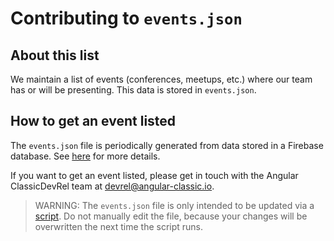 # Contributing to `events.json`

## About this list

We maintain a list of events (conferences, meetups, etc.) where our team has or will be presenting.
This data is stored in `events.json`.

## How to get an event listed

The `events.json` file is periodically generated from data stored in a Firebase database.
See [here](https://github.com/ng-classic/angular/blob/main/aio/scripts/generate-events/README.md) for more details.

If you want to get an event listed, please get in touch with the Angular ClassicDevRel team at [devrel@angular-classic.io](mailto:devrel@angular-classic.io).

> WARNING:
> The `events.json` file is only intended to be updated via a [script](https://github.com/ng-classic/angular/blob/main/aio/scripts/generate-events/index.mjs).
> Do not manually edit the file, because your changes will be overwritten the next time the script runs.
